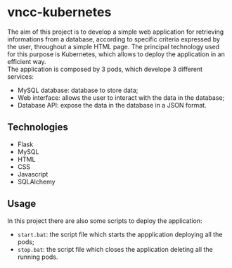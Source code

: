 # vncc-kubernetes

The aim of this project is to develop a simple web application for retrieving informations from a database, according to specific criteria expressed by the user, throughout a simple HTML page. The principal technology used for this purpose is Kubernetes, which allows to deploy the application in an efficient way.   
The application is composed by 3 pods, which develope 3 different services:
- MySQL database: database to store data;
- Web interface: allows the user to interact with the data in the database;
- Database API: expose the data in the database in a JSON format.

## Technologies
- Flask
- MySQL
- HTML
- CSS
- Javascript
- SQLAlchemy

## Usage
In this project there are also some scripts to deploy the application:
- ```start.bat```: the script file which starts the appplication deploying all the pods;
- ```stop.bat```: the script file which closes the application deleting all the running pods.
